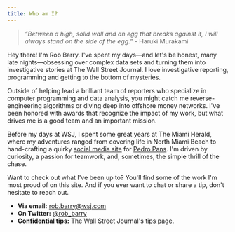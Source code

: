 ```yaml
---
title: Who am I?
---
```


> _“Between a high, solid wall and an egg that breaks against it, I will always
> stand on the side of the egg.”_ - Haruki Murakami

Hey there! I'm Rob Barry. I've spent my days&mdash;and let's be honest, many
late nights&mdash;obsessing over complex data sets and turning them into
investigative stories at The Wall Street Journal. I love investigative
reporting, programming and getting to the bottom of mysteries.

Outside of helping lead a brilliant team of reporters who specialize in computer
programming and data analysis, you might catch me reverse-engineering algorithms
or diving deep into offshore money networks. I've been honored with awards that
recognize the impact of my work, but what drives me is a good team and an
important mission.

Before my days at WSJ, I spent some great years at The Miami Herald, where my
adventures ranged from covering life in North Miami Beach to hand-crafting a
quirky
[social media site](https://web.archive.org/web/20141122160855/http://media.miamiherald.com/cgi-bin/pedropan/index)
for [Pedro Pans](https://en.wikipedia.org/wiki/Operation_Peter_Pan). I'm driven
by curiosity, a passion for teamwork, and, sometimes, the simple thrill of the
chase.

Want to check out what I've been up to? You'll find some of the work I'm most
proud of on this site. And if you ever want to chat or share a tip, don't
hesitate to reach out.

- **Via email:** [rob.barry@wsj.com](mailto:rob.barry@wsj.com)
- **On Twitter:** [@rob_barry](https://twitter.com/rob_barry)
- **Confidential tips:** The Wall Street Journal's
  [tips page](https://www.wsj.com/tips).
